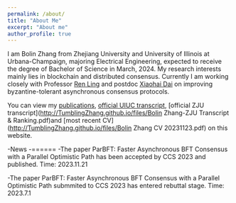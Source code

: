 ```yaml
---
permalink: /about/
title: "About Me"
excerpt: "About me"
author_profile: true
---
```


I am Bolin Zhang from Zhejiang University and University of Illinois at Urbana-Champaign, majoring Electrical Engineering, expected to receive the degree of Bachelor of Science in March, 2024. My research interests mainly lies in blockchain and distributed consensus. Currently I am working closely with Professor [Ren Ling](https://cs.illinois.edu/about/people/faculty/renling) and postdoc [Xiaohai Dai](https://scholar.google.com/citations?user=FU4tiesAAAAJ&hl=en&oi=ao) on improving byzantine-tolerant asynchronous consensus protocols.

You can view my [publications](https://tumblingzhang.github.io/pubs/), [official UIUC transcript](http://TumblingZhang.github.io/files/Transcript.pdf), [official ZJU transcript](http://TumblingZhang.github.io/files/Bolin Zhang-ZJU Transcript & Ranking.pdf)and [most recent CV](http://TumblingZhang.github.io/files/Bolin Zhang CV 20231123.pdf) on this website.

-News
-======
-The paper ParBFT: Faster Asynchronous BFT Consensus with a Parallel Optimistic Path has been accepted by CCS 2023 and published. Time: 2023.11.21

-The paper ParBFT: Faster Asynchronous BFT Consensus with a Parallel Optimistic Path submmited to CCS 2023 has entered rebuttal stage. Time: 2023.7.1




